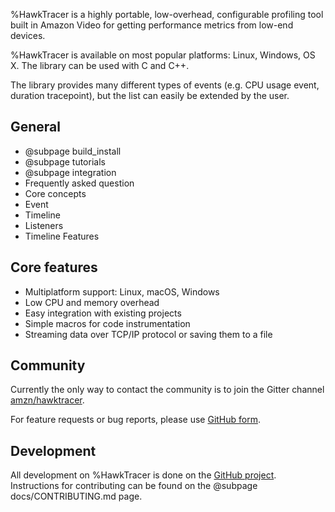 %HawkTracer is a highly portable, low-overhead, configurable profiling tool built in Amazon Video for getting performance metrics from low-end devices.

%HawkTracer is available on most popular platforms: Linux, Windows, OS X. The library can be used with C and C++.

The library provides many different types of events (e.g. CPU usage event, duration tracepoint), but the list can easily be extended by the user.

## General
* @subpage build_install
* @subpage tutorials
* @subpage integration
* Frequently asked question
* Core concepts
 * Event
 * Timeline
 * Listeners
 * Timeline Features

## Core features
* Multiplatform support: Linux, macOS, Windows
* Low CPU and memory overhead
* Easy integration with existing projects
* Simple macros for code instrumentation
* Streaming data over TCP/IP protocol or saving them to a file

## Community
Currently the only way to contact the community is to join the Gitter channel [amzn/hawktracer](https://gitter.im/amzn/hawktracer).

For feature requests or bug reports, please use [GitHub form](https://github.com/amzn/hawktracer/issues/new). 

## Development
All development on %HawkTracer is done on the [GitHub project](https://github.com/amzn/hawktracer). Instructions for contributing can be found on the @subpage docs/CONTRIBUTING.md page.
